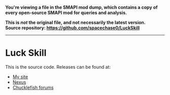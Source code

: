 **You're viewing a file in the SMAPI mod dump, which contains a copy of every open-source SMAPI mod
for queries and analysis.**

**This is _not_ the original file, and not necessarily the latest version.**  
**Source repository: https://github.com/spacechase0/LuckSkill**

----

# Luck Skill
This is the source code. Releases can be found at:
* [My site](http://spacechase0.com/mods/stardew-valley/luck-skill/)
* [Nexus](http://www.nexusmods.com/stardewvalley/mods/521/)
* [Chucklefish forums](http://community.playstarbound.com/resources/luck-skill.4053/)
